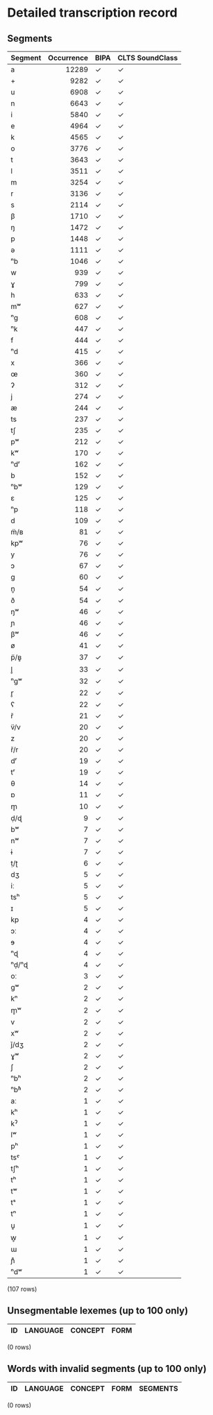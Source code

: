 
# Detailed transcription record

## Segments

| Segment | Occurrence | BIPA | CLTS SoundClass |
|:----------|-------------:|:-------|:------------------|
| a | 12289 | ✓ | ✓ |
| + | 9282 | ✓ | ✓ |
| u | 6908 | ✓ | ✓ |
| n | 6643 | ✓ | ✓ |
| i | 5840 | ✓ | ✓ |
| e | 4964 | ✓ | ✓ |
| k | 4565 | ✓ | ✓ |
| o | 3776 | ✓ | ✓ |
| t | 3643 | ✓ | ✓ |
| l | 3511 | ✓ | ✓ |
| m | 3254 | ✓ | ✓ |
| r | 3136 | ✓ | ✓ |
| s | 2114 | ✓ | ✓ |
| β | 1710 | ✓ | ✓ |
| ŋ | 1472 | ✓ | ✓ |
| p | 1448 | ✓ | ✓ |
| ə | 1111 | ✓ | ✓ |
| ⁿb | 1046 | ✓ | ✓ |
| w | 939 | ✓ | ✓ |
| ɣ | 799 | ✓ | ✓ |
| h | 633 | ✓ | ✓ |
| mʷ | 627 | ✓ | ✓ |
| ⁿg | 608 | ✓ | ✓ |
| ⁿk | 447 | ✓ | ✓ |
| f | 444 | ✓ | ✓ |
| ⁿd | 415 | ✓ | ✓ |
| x | 366 | ✓ | ✓ |
| œ | 360 | ✓ | ✓ |
| ʔ | 312 | ✓ | ✓ |
| j | 274 | ✓ | ✓ |
| æ | 244 | ✓ | ✓ |
| ts | 237 | ✓ | ✓ |
| tʃ | 235 | ✓ | ✓ |
| pʷ | 212 | ✓ | ✓ |
| kʷ | 170 | ✓ | ✓ |
| ⁿdʳ | 162 | ✓ | ✓ |
| b | 152 | ✓ | ✓ |
| ⁿbʷ | 129 | ✓ | ✓ |
| ɛ | 125 | ✓ | ✓ |
| ⁿp | 118 | ✓ | ✓ |
| d | 109 | ✓ | ✓ |
| m̈/ʙ | 81 | ✓ | ✓ |
| kpʷ | 76 | ✓ | ✓ |
| y | 76 | ✓ | ✓ |
| ɔ | 67 | ✓ | ✓ |
| g | 60 | ✓ | ✓ |
| n̥ | 54 | ✓ | ✓ |
| ð | 54 | ✓ | ✓ |
| ŋʷ | 46 | ✓ | ✓ |
| ɲ | 46 | ✓ | ✓ |
| βʷ | 46 | ✓ | ✓ |
| ø | 41 | ✓ | ✓ |
| p̈/ʙ̥ | 37 | ✓ | ✓ |
| l̥ | 33 | ✓ | ✓ |
| ⁿgʷ | 32 | ✓ | ✓ |
| r̥ | 22 | ✓ | ✓ |
| ʕ | 22 | ✓ | ✓ |
| r̃ | 21 | ✓ | ✓ |
| v̈/v | 20 | ✓ | ✓ |
| z | 20 | ✓ | ✓ |
| ř/r | 20 | ✓ | ✓ |
| dʳ | 19 | ✓ | ✓ |
| tʳ | 19 | ✓ | ✓ |
| θ | 14 | ✓ | ✓ |
| ɒ | 11 | ✓ | ✓ |
| m̥ | 10 | ✓ | ✓ |
| ḍ/ɖ | 9 | ✓ | ✓ |
| bʷ | 7 | ✓ | ✓ |
| nʷ | 7 | ✓ | ✓ |
| ɨ | 7 | ✓ | ✓ |
| ṭ/ʈ | 6 | ✓ | ✓ |
| dʒ | 5 | ✓ | ✓ |
| iː | 5 | ✓ | ✓ |
| tsʰ | 5 | ✓ | ✓ |
| ɪ | 5 | ✓ | ✓ |
| kp | 4 | ✓ | ✓ |
| ɔː | 4 | ✓ | ✓ |
| ɘ | 4 | ✓ | ✓ |
| ⁿɖ | 4 | ✓ | ✓ |
| ⁿḍ/ⁿɖ | 4 | ✓ | ✓ |
| oː | 3 | ✓ | ✓ |
| gʷ | 2 | ✓ | ✓ |
| kⁿ | 2 | ✓ | ✓ |
| m̥ʷ | 2 | ✓ | ✓ |
| v | 2 | ✓ | ✓ |
| xʷ | 2 | ✓ | ✓ |
| ǰ/dʒ | 2 | ✓ | ✓ |
| ɣʷ | 2 | ✓ | ✓ |
| ʃ | 2 | ✓ | ✓ |
| ⁿbʰ | 2 | ✓ | ✓ |
| ⁿbʱ | 2 | ✓ | ✓ |
| aː | 1 | ✓ | ✓ |
| kʰ | 1 | ✓ | ✓ |
| kˀ | 1 | ✓ | ✓ |
| lʷ | 1 | ✓ | ✓ |
| pʰ | 1 | ✓ | ✓ |
| tsˤ | 1 | ✓ | ✓ |
| tʃʰ | 1 | ✓ | ✓ |
| tʰ | 1 | ✓ | ✓ |
| tʷ | 1 | ✓ | ✓ |
| tˢ | 1 | ✓ | ✓ |
| tⁿ | 1 | ✓ | ✓ |
| u̥ | 1 | ✓ | ✓ |
| w̥ | 1 | ✓ | ✓ |
| ɯ | 1 | ✓ | ✓ |
| ɲ̊ | 1 | ✓ | ✓ |
| ⁿdʷ | 1 | ✓ | ✓ |

(107 rows)



## Unsegmentable lexemes (up to 100 only)

| ID | LANGUAGE | CONCEPT | FORM |
|------|------------|-----------|--------|

(0 rows)



## Words with invalid segments (up to 100 only)

| ID | LANGUAGE | CONCEPT | FORM | SEGMENTS |
|------|------------|-----------|--------|------------|

(0 rows)


